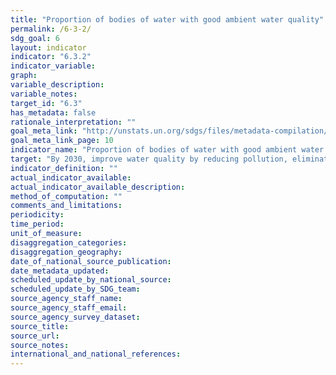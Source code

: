 ```yaml
---
title: "Proportion of bodies of water with good ambient water quality"
permalink: /6-3-2/
sdg_goal: 6
layout: indicator
indicator: "6.3.2"
indicator_variable: 
graph: 
variable_description: 
variable_notes: 
target_id: "6.3"
has_metadata: false
rationale_interpretation: ""
goal_meta_link: "http://unstats.un.org/sdgs/files/metadata-compilation/Metadata-Goal-6.pdf"
goal_meta_link_page: 10
indicator_name: "Proportion of bodies of water with good ambient water quality"
target: "By 2030, improve water quality by reducing pollution, eliminating dumping and minimizing release of hazardous chemicals and materials, halving the proportion of untreated wastewater and substantially increasing recycling and safe reuse globally."
indicator_definition: ""
actual_indicator_available: 
actual_indicator_available_description: 
method_of_computation: ""
comments_and_limitations: 
periodicity: 
time_period: 
unit_of_measure: 
disaggregation_categories: 
disaggregation_geography: 
date_of_national_source_publication: 
date_metadata_updated: 
scheduled_update_by_national_source: 
scheduled_update_by_SDG_team: 
source_agency_staff_name: 
source_agency_staff_email: 
source_agency_survey_dataset: 
source_title: 
source_url: 
source_notes: 
international_and_national_references: 
---
```


